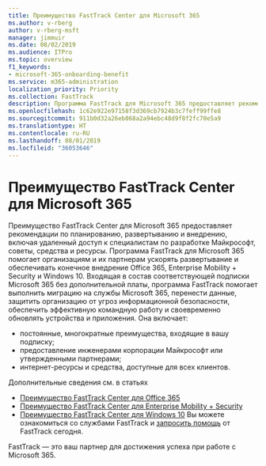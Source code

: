 ```yaml
---
title: Преимущество FastTrack Center для Microsoft 365
ms.author: v-rberg
author: v-rberg-msft
manager: jimmuir
ms.date: 08/02/2019
ms.audience: ITPro
ms.topic: overview
f1_keywords:
- microsoft-365-onboarding-benefit
ms.service: m365-administration
localization_priority: Priority
ms.collection: FastTrack
description: Программа FastTrack для Microsoft 365 предоставляет рекомендации по планированию, развертыванию и внедрению, включая удаленный доступ к специалистам по разработке Майкрософт, советы, средства и ресурсы. Программа FastTrack для Microsoft 365 помогает организациям и их партнерам ускорять развертывание и обеспечивать конечное внедрение Office 365, Windows 10 и Enterprise Mobility + Security.
ms.openlocfilehash: 1c62e922e97158f3d369cb7924b3c7feff99ffe8
ms.sourcegitcommit: 911b0d32a26eb068a2a94ebc48d9f8f2fc70e5a9
ms.translationtype: HT
ms.contentlocale: ru-RU
ms.lasthandoff: 08/01/2019
ms.locfileid: "36053646"
---
```

# <a name="fasttrack-center-benefit-for-microsoft-365"></a>Преимущество FastTrack Center для Microsoft 365

Преимущество FastTrack Center для Microsoft 365 предоставляет рекомендации по планированию, развертыванию и внедрению, включая удаленный доступ к специалистам по разработке Майкрософт, советы, средства и ресурсы. Программа FastTrack для Microsoft 365 помогает организациям и их партнерам ускорять развертывание и обеспечивать конечное внедрение Office 365, Enterprise Mobility + Security и Windows 10. Входящая в состав соответствующей подписки Microsoft 365 без дополнительной платы, программа FastTrack помогает выполнить миграцию на службы Microsoft 365, перенести данные, защитить организацию от угроз информационной безопасности, обеспечить эффективную командную работу и своевременно обновлять устройства и приложения. Она включает:

- постоянные, многократные преимущества, входящие в вашу подписку;
- предоставление инженерами корпорации Майкрософт или утвержденными партнерами;
- интернет-ресурсы и средства, доступные для всех клиентов.
  
Дополнительные сведения см. в статьях

- [Преимущество FastTrack Center для Office 365](O365-fasttrack-benefit-for-office-365.md) 
- [Преимущество FastTrack Center для Enterprise Mobility + Security](EMS-fasttrack-benefit-for-EMS.md)
- [Преимущество FastTrack Center для Windows 10](Win-10-fasttrack-benefit-for-Windows-10.md) Вы можете ознакомиться со службами FastTrack и [запросить помощь](https://go.microsoft.com/fwlink/p/?LinkId=2003903) от FastTrack сегодня.

FastTrack — это ваш партнер для достижения успеха при работе с Microsoft 365.
  
  

 